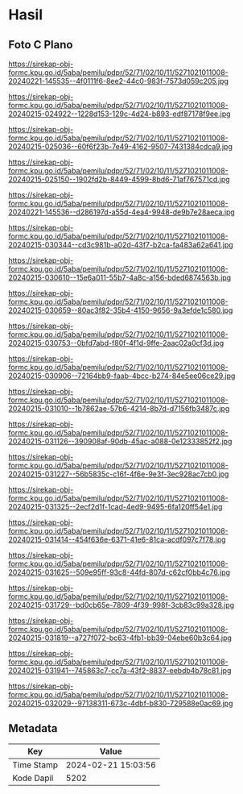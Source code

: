# Hasil

## Foto C Plano

https://sirekap-obj-formc.kpu.go.id/5aba/pemilu/pdpr/52/71/02/10/11/5271021011008-20240221-145535--4f0111f6-8ee2-44c0-983f-7573d059c205.jpg

https://sirekap-obj-formc.kpu.go.id/5aba/pemilu/pdpr/52/71/02/10/11/5271021011008-20240215-024922--1228d153-129c-4d24-b893-edf87178f9ee.jpg

https://sirekap-obj-formc.kpu.go.id/5aba/pemilu/pdpr/52/71/02/10/11/5271021011008-20240215-025036--60f6f23b-7e49-4162-9507-7431384cdca9.jpg

https://sirekap-obj-formc.kpu.go.id/5aba/pemilu/pdpr/52/71/02/10/11/5271021011008-20240215-025150--1902fd2b-8449-4599-8bd6-71af767571cd.jpg

https://sirekap-obj-formc.kpu.go.id/5aba/pemilu/pdpr/52/71/02/10/11/5271021011008-20240221-145536--d286197d-a55d-4ea4-9948-de9b7e28aeca.jpg

https://sirekap-obj-formc.kpu.go.id/5aba/pemilu/pdpr/52/71/02/10/11/5271021011008-20240215-030344--cd3c981b-a02d-43f7-b2ca-fa483a62a641.jpg

https://sirekap-obj-formc.kpu.go.id/5aba/pemilu/pdpr/52/71/02/10/11/5271021011008-20240215-030610--15e6a011-55b7-4a8c-a156-bded6874563b.jpg

https://sirekap-obj-formc.kpu.go.id/5aba/pemilu/pdpr/52/71/02/10/11/5271021011008-20240215-030659--80ac3f82-35b4-4150-9656-9a3efde1c580.jpg

https://sirekap-obj-formc.kpu.go.id/5aba/pemilu/pdpr/52/71/02/10/11/5271021011008-20240215-030753--0bfd7abd-f80f-4f1d-9ffe-2aac02a0cf3d.jpg

https://sirekap-obj-formc.kpu.go.id/5aba/pemilu/pdpr/52/71/02/10/11/5271021011008-20240215-030906--72164bb9-faab-4bcc-b274-84e5ee06ce29.jpg

https://sirekap-obj-formc.kpu.go.id/5aba/pemilu/pdpr/52/71/02/10/11/5271021011008-20240215-031010--1b7862ae-57b6-4214-8b7d-d7156fb3487c.jpg

https://sirekap-obj-formc.kpu.go.id/5aba/pemilu/pdpr/52/71/02/10/11/5271021011008-20240215-031126--390908af-90db-45ac-a088-0e12333852f2.jpg

https://sirekap-obj-formc.kpu.go.id/5aba/pemilu/pdpr/52/71/02/10/11/5271021011008-20240215-031227--56b5835c-c16f-4f6e-9e3f-3ec928ac7cb0.jpg

https://sirekap-obj-formc.kpu.go.id/5aba/pemilu/pdpr/52/71/02/10/11/5271021011008-20240215-031325--2ecf2d1f-1cad-4ed9-9495-6fa120ff54e1.jpg

https://sirekap-obj-formc.kpu.go.id/5aba/pemilu/pdpr/52/71/02/10/11/5271021011008-20240215-031414--454f636e-6371-41e6-81ca-acdf097c7f78.jpg

https://sirekap-obj-formc.kpu.go.id/5aba/pemilu/pdpr/52/71/02/10/11/5271021011008-20240215-031625--509e95ff-93c8-44fd-807d-c62cf0bb4c76.jpg

https://sirekap-obj-formc.kpu.go.id/5aba/pemilu/pdpr/52/71/02/10/11/5271021011008-20240215-031729--bd0cb65e-7809-4f39-998f-3cb83c99a328.jpg

https://sirekap-obj-formc.kpu.go.id/5aba/pemilu/pdpr/52/71/02/10/11/5271021011008-20240215-031819--a727f072-bc63-4fb1-bb39-04ebe60b3c64.jpg

https://sirekap-obj-formc.kpu.go.id/5aba/pemilu/pdpr/52/71/02/10/11/5271021011008-20240215-031941--745863c7-cc7a-43f2-8837-eebdb4b78c81.jpg

https://sirekap-obj-formc.kpu.go.id/5aba/pemilu/pdpr/52/71/02/10/11/5271021011008-20240215-032029--97138311-673c-4dbf-b830-729588e0ac69.jpg


## Metadata

| Key        | Value               |
| ---------- | ------------------- |
| Time Stamp | 2024-02-21 15:03:56 |
| Kode Dapil | 5202                |



